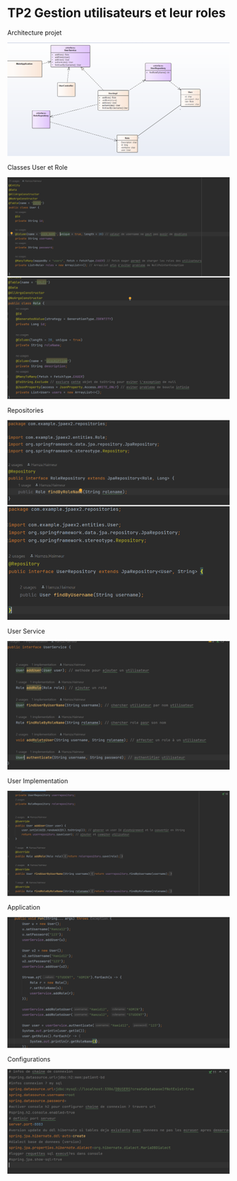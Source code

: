 <h1>TP2 Gestion utilisateurs et leur roles</h1>

<p>Architecture projet</p>
<img src="images/arch.png" />

<p>Classes User et Role</p>
<img src="images/User.png" />
<img src="images/Role.png" />

<p>Repositories</p>
<img src="images/RoleRepository.png" />
<img src="images/UserRepository.png" />

<p>User Service</p>
<img src="images/UserService.png" />

<p>User Implementation</p>
<img src="images/UserImpl.png" />

<p>Application</p>
<img src="images/main.png" />

<p>Configurations</p>
<img src="images/configuration.png" />



